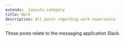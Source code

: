 ```yaml
---
extends: _layouts.category
title: Work
description: All posts regarding work experience. 
---
```


These posts relate to the messaging application Slack.
